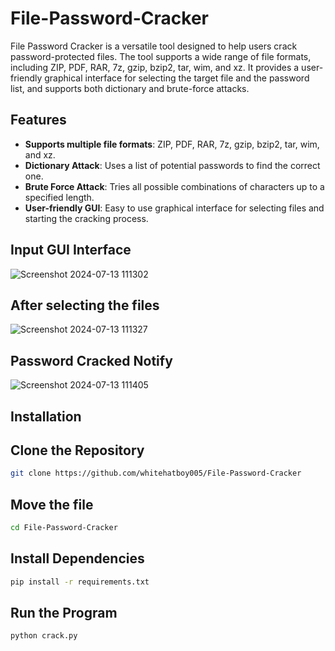 # File-Password-Cracker
File Password Cracker is a versatile tool designed to help users crack password-protected files. The tool supports a wide range of file formats, including ZIP, PDF, RAR, 7z, gzip, bzip2, tar, wim, and xz. It provides a user-friendly graphical interface for selecting the target file and the password list, and supports both dictionary and brute-force attacks.

## Features
- **Supports multiple file formats**: ZIP, PDF, RAR, 7z, gzip, bzip2, tar, wim, and xz.
- **Dictionary Attack**: Uses a list of potential passwords to find the correct one.
- **Brute Force Attack**: Tries all possible combinations of characters up to a specified length.
- **User-friendly GUI**: Easy to use graphical interface for selecting files and starting the cracking process.


## Input GUI Interface 
![Screenshot 2024-07-13 111302](https://github.com/user-attachments/assets/cef0c8d4-c6d1-4216-9351-4b1f073b1f08)
## After selecting the files
![Screenshot 2024-07-13 111327](https://github.com/user-attachments/assets/62863ef2-7787-4598-8082-1d60fa519e61)
## Password Cracked Notify
![Screenshot 2024-07-13 111405](https://github.com/user-attachments/assets/b0ad10a5-f593-4386-8884-1322a4b07ffb)



## Installation

## Clone the Repository
```bash
git clone https://github.com/whitehatboy005/File-Password-Cracker
```
## Move the file
```bash
cd File-Password-Cracker
```
## Install Dependencies
```bash
pip install -r requirements.txt
```
## Run the Program
```bash
python crack.py
```
